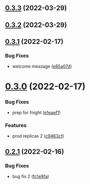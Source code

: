 ## [0.3.3](https://github.com/Platform9-Community/k8s_app_deploy/compare/0.3.2...0.3.3) (2022-03-29)



## [0.3.2](https://github.com/Platform9-Community/k8s_app_deploy/compare/0.3.1...0.3.2) (2022-03-29)



## [0.3.1](https://github.com/Platform9-Community/k8s_app_deploy/compare/0.3.0...0.3.1) (2022-02-17)


### Bug Fixes

* welcome message ([e85a07d](https://github.com/Platform9-Community/k8s_app_deploy/commit/e85a07dca5bbeb7e87f942055dfdb8aa8e17e575))



# [0.3.0](https://github.com/Platform9-Community/k8s_app_deploy/compare/0.2.1...0.3.0) (2022-02-17)


### Bug Fixes

* prep for fnight ([e1eaef1](https://github.com/Platform9-Community/k8s_app_deploy/commit/e1eaef14317ae5918996d86d6ee01c0604148cb3))


### Features

* prod replicas 2 ([c9463cf](https://github.com/Platform9-Community/k8s_app_deploy/commit/c9463cfc61ef9072a62da9a0d4228dcfd3283454))



## [0.2.1](https://github.com/Platform9-Community/k8s_app_deploy/compare/0.2.0...0.2.1) (2022-02-16)


### Bug Fixes

* bug fix 2 ([fc1e9fa](https://github.com/Platform9-Community/k8s_app_deploy/commit/fc1e9faa4f865ee8f314550cfb0b77678ed79bee))




